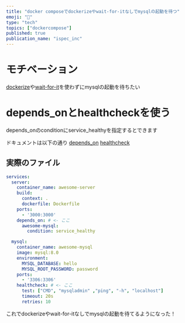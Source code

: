 ```yaml
---
title: "docker composeでdockerizeやwait-for-itなしでmysqlの起動を待つ"
emoji: "🫸"
type: "tech"
topics: ["dockercompose"]
published: true
publication_name: "ispec_inc"
---
```


# モチベーション

[dockerize](https://github.com/jwilder/dockerize)や[wait-for-it](https://github.com/vishnubob/wait-for-it)を使わずにmysqlの起動を待ちたい

# depends_onとhealthcheckを使う

depends_onのconditionにservice_healthyを指定するとできます

ドキュメントは以下の通り
[depends_on](https://docs.docker.com/compose/compose-file/compose-file-v3/#depends_on)
[healthcheck](https://docs.docker.com/compose/compose-file/compose-file-v3/#healthcheck)

## 実際のファイル

```yaml:compose.yaml
services:
  server:
    container_name: awesome-server
    build:
      context: .
      dockerfile: Dockerfile
    ports:
      - '3000:3000'
    depends_on: # <- ここ
      awesome-mysql:
        condition: service_healthy

  mysql:
    container_name: awesome-mysql
    image: mysql:8.0
    environment:
      MYSQL_DATABASE: hello
      MYSQL_ROOT_PASSWORD: password
    ports:
      - '3306:3306'
    healthcheck: # <- ここ
      test: ["CMD", "mysqladmin" ,"ping", "-h", "localhost"]
      timeout: 20s
      retries: 10

```

これでdockerizeやwait-for-itなしでmysqlの起動を待てるようになった！
